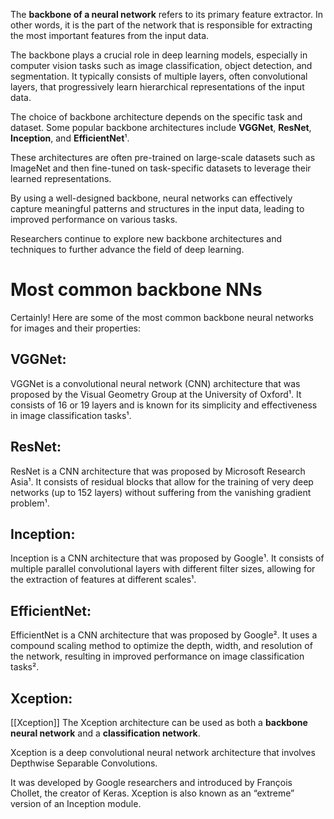 The **backbone of a neural network** refers to its primary feature extractor. 
In other words, it is the part of the network that is responsible for extracting the most important features from the input data. 

The backbone plays a crucial role in deep learning models, especially in computer vision tasks such as image classification, object detection, and segmentation.
It typically consists of multiple layers, often convolutional layers, that progressively learn hierarchical representations of the input data.

The choice of backbone architecture depends on the specific task and dataset.
Some popular backbone architectures include **VGGNet**, **ResNet**, **Inception**, and **EfficientNet**¹. 

These architectures are often pre-trained on large-scale datasets such as ImageNet and then fine-tuned on task-specific datasets to leverage their learned representations.

By using a well-designed backbone, neural networks can effectively capture meaningful patterns and structures in the input data, leading to improved performance on various tasks.

Researchers continue to explore new backbone architectures and techniques to further advance the field of deep learning.

# Most common backbone NNs
Certainly! Here are some of the most common backbone neural networks for images and their properties:

## VGGNet:
VGGNet is a convolutional neural network (CNN) architecture that was proposed by the Visual Geometry Group at the University of Oxford¹. It consists of 16 or 19 layers and is known for its simplicity and effectiveness in image classification tasks¹.

## ResNet:
ResNet is a CNN architecture that was proposed by Microsoft Research Asia¹. It consists of residual blocks that allow for the training of very deep networks (up to 152 layers) without suffering from the vanishing gradient problem¹.

## Inception:
Inception is a CNN architecture that was proposed by Google¹. It consists of multiple parallel convolutional layers with different filter sizes, allowing for the extraction of features at different scales¹.

## EfficientNet:
EfficientNet is a CNN architecture that was proposed by Google². It uses a compound scaling method to optimize the depth, width, and resolution of the network, resulting in improved performance on image classification tasks².

## Xception: 
[[Xception]]
The Xception architecture can be used as both a **backbone neural network** and a **classification network**.

Xception is a deep convolutional neural network architecture that involves Depthwise Separable Convolutions.

It was developed by Google researchers and introduced by François Chollet, the creator of Keras.
Xception is also known as an “extreme” version of an Inception module.

